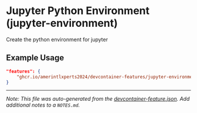 
# Jupyter Python Environment (jupyter-environment)

Create the python environment for jupyter

## Example Usage

```json
"features": {
    "ghcr.io/amerintlxperts2024/devcontainer-features/jupyter-environment:0": {}
}
```





---

_Note: This file was auto-generated from the [devcontainer-feature.json](https://github.com/amerintlxperts2024/devcontainer-features/blob/main/src/jupyter-environment/devcontainer-feature.json).  Add additional notes to a `NOTES.md`._
